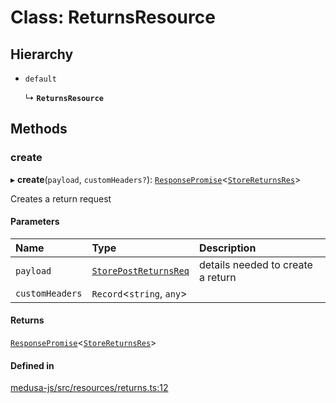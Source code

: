 # Class: ReturnsResource

## Hierarchy

- `default`

  ↳ **`ReturnsResource`**

## Methods

### create

▸ **create**(`payload`, `customHeaders?`): [`ResponsePromise`](../modules/internal.md#responsepromise)<[`StoreReturnsRes`](../modules/internal-44.md#storereturnsres)\>

Creates a return request

#### Parameters

| Name | Type | Description |
| :------ | :------ | :------ |
| `payload` | [`StorePostReturnsReq`](internal-44.StorePostReturnsReq.md) | details needed to create a return |
| `customHeaders` | `Record`<`string`, `any`\> |  |

#### Returns

[`ResponsePromise`](../modules/internal.md#responsepromise)<[`StoreReturnsRes`](../modules/internal-44.md#storereturnsres)\>

#### Defined in

[medusa-js/src/resources/returns.ts:12](https://github.com/productinfo/medusa/blob/e4e65812/packages/medusa-js/src/resources/returns.ts#L12)
